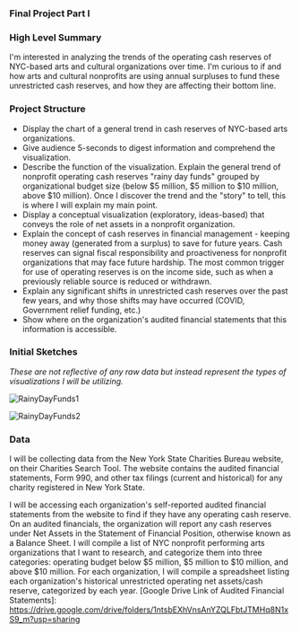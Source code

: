 ### Final Project Part I

### High Level Summary
I'm interested in analyzing the trends of the operating cash reserves of NYC-based arts and cultural organizations over time. I'm curious to if and how arts and cultural nonprofits are using annual surpluses to fund these unrestricted cash reserves, and how they are affecting their bottom line. 
### Project Structure
- Display the chart of a general trend in cash reserves of NYC-based arts organizations.
- Give audience 5-seconds to digest information and comprehend the visualization.
- Describe the function of the visualization. Explain the general trend of nonprofit operating cash reserves "rainy day funds" grouped by organizational budget size (below $5 million, $5 million to $10 million, above $10 million). Once I discover the trend and the "story" to tell, this is where I will explain my main point.
- Display a conceptual visualization (exploratory, ideas-based) that conveys the role of net assets in a nonprofit organization. 
- Explain the concept of cash reserves in financial management - keeping money away (generated from a surplus) to save for future years. Cash reserves can signal fiscal responsibility and proactiveness for nonprofit organizations that may face future hardship. The most common trigger for use of operating reserves is on the income side, such as when a previously reliable source is reduced or withdrawn.
- Explain any significant shifts in unrestricted cash reserves over the past few years, and why those shifts may have occurred (COVID, Government relief funding, etc.)
- Show where on the organization's audited financial statements that this information is accessible.

### Initial Sketches
*These are not reflective of any raw data but instead represent the types of visualizations I will be utilizing.*

![RainyDayFunds1](https://user-images.githubusercontent.com/112351182/192176697-6a47f158-8388-465a-b6a0-5e1686548a2d.jpg)

![RainyDayFunds2](https://user-images.githubusercontent.com/112351182/192176733-78ce8845-4dfa-4a8f-9afb-b3d89e928e7f.jpg)

### Data
I will be collecting data from the New York State Charities Bureau website, on their Charities Search Tool. The website contains the audited financial statements, Form 990, and other tax filings (current and historical) for any charity registered in New York State. 

I will be accessing each organization's self-reported audited financial statements from the website to find if they have any operating cash reserve. On an audited financials, the organization will report any cash reserves under Net Assets in the Statement of Financial Position, otherwise known as a Balance Sheet. I will compile a list of NYC nonprofit performing arts organizations that I want to research, and categorize them into three categories: operating budget below $5 million, $5 million to $10 million, and above $10 million. For each organization, I will compile a spreadsheet listing each organization's historical unrestricted operating net assets/cash reserve, categorized by each year. 
[Google Drive Link of Audited Financial Statements]: <https://drive.google.com/drive/folders/1ntsbEXhVnsAnYZQLFbtJTMHq8N1xS9_m?usp=sharing>
